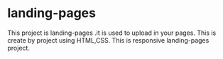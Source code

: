 # landing-pages
This project is landing-pages .it is used to upload in your pages.
This is create by project using HTML,CSS.
This is responsive landing-pages project.
